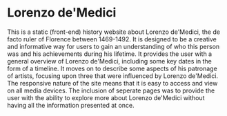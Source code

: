 # Lorenzo de'Medici

This is a static (front-end) history website about Lorenzo de'Medici, the de facto ruler of Florence between 1469-1492. It is designed to be a creative and informative way for users to gain an understanding of who this person was and his achievements during his lifetime. It provides the user with a general overview of Lorenzo de'Medici, including some key dates in the form of a timeline. It moves on to describe some aspects of his patronage of artists, focusing upon three that were influenced by Lorenzo de'Medici. The responsive nature of the site means that it is easy to access and view on all media devices. The inclusion of seperate pages was to provide the user with the ability to explore more about Lorenzo de'Medici without having all the information presented at once.
